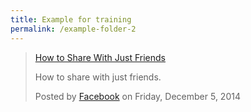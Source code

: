 ```yaml
---
title: Example for training
permalink: /example-folder-2
---
```



<html>
<head>
  <title>Your Website Title</title> 
</head>
<body>

  <!-- Load Facebook SDK for JavaScript -->
  <div id="fb-root"></div>
  <script async defer src="https://connect.facebook.net/en_US/sdk.js#xfbml=1&version=v3.2"></script>

  <!-- Your embedded video player code -->
  <div class="fb-video" data-href="https://www.facebook.com/facebook/videos/10153231379946729/" data-width="500" data-show-text="false">
    <div class="fb-xfbml-parse-ignore">
      <blockquote cite="https://www.facebook.com/facebook/videos/10153231379946729/">
        <a href="https://www.facebook.com/facebook/videos/10153231379946729/">How to Share With Just Friends</a>
        <p>How to share with just friends.</p>
        Posted by <a href="https://www.facebook.com/facebook/">Facebook</a> on Friday, December 5, 2014
      </blockquote>
    </div>
  </div>

</body>
</html>
